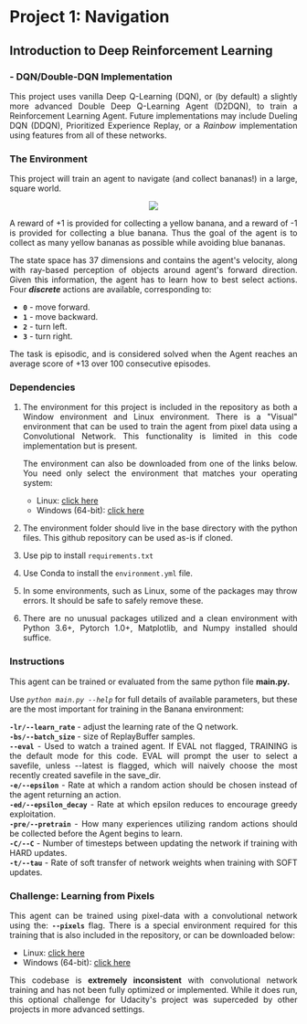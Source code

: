 [//]: # (Image References)
<div align="justify">

[image1]: https://user-images.githubusercontent.com/10624937/42135619-d90f2f28-7d12-11e8-8823-82b970a54d7e.gif "Trained Agent"
# Project 1: Navigation

## Introduction to Deep Reinforcement Learning
### - DQN/Double-DQN Implementation

This project uses vanilla Deep Q-Learning (DQN), or (by default) a slightly more advanced Double Deep Q-Learning Agent (D2DQN), to train a Reinforcement Learning Agent. Future implementations may include Dueling DQN (DDQN), Prioritized Experience Replay, or a _Rainbow_ implementation using features from all of these networks.

### The Environment

This project will train an agent to navigate (and collect bananas!) in a large, square world.  

<center><img src=" https://user-images.githubusercontent.com/10624937/42135619-d90f2f28-7d12-11e8-8823-82b970a54d7e.gif"></center>

A reward of +1 is provided for collecting a yellow banana, and a reward of -1 is provided for collecting a blue banana.  Thus the goal of the agent is to collect as many yellow bananas as possible while avoiding blue bananas.  

The state space has 37 dimensions and contains the agent's velocity, along with ray-based perception of objects around agent's forward direction.  Given this information, the agent has to learn how to best select actions.  Four _**discrete**_ actions are available, corresponding to:
- **`0`** - move forward.
- **`1`** - move backward.
- **`2`** - turn left.
- **`3`** - turn right.

The task is episodic, and is considered solved when the Agent reaches an average score of +13 over 100 consecutive episodes.

### Dependencies

1. The environment for this project is included in the repository as both a Window environment and Linux environment. There is a "Visual" environment that can be used to train the agent from pixel data using a Convolutional Network. This functionality is limited in this code implementation but is present.

    The environment can also be downloaded from one of the links below.  You need only select the environment that matches your operating system:
    - Linux: [click here](https://s3-us-west-1.amazonaws.com/udacity-drlnd/P1/Banana/Banana_Linux.zip)
    - Windows (64-bit): [click here](https://s3-us-west-1.amazonaws.com/udacity-drlnd/P1/Banana/Banana_Windows_x86_64.zip)  


2. The environment folder should live in the base directory with the python files. This github repository can be used as-is if cloned.  

3. Use pip to install `requirements.txt`

4. Use Conda to install the `environment.yml` file.

5. In some environments, such as Linux, some of the packages may throw errors. It should be safe to safely remove these.

6. There are no unusual packages utilized and a clean environment with Python 3.6+, Pytorch 1.0+, Matplotlib, and Numpy installed should suffice.

### Instructions

This agent can be trained or evaluated from the same python file **main.py.**

Use _`python main.py --help`_ for full details of available parameters, but these are the most important for training in the Banana environment:

**`-lr/--learn_rate`** - adjust the learning rate of the Q network.  
**`-bs/--batch_size`** - size of ReplayBuffer samples.  
**`--eval`** - Used to watch a trained agent. If EVAL not flagged, TRAINING is the default mode for this code. EVAL will prompt the user to select a savefile, unless --latest is flagged, which will naively choose the most recently created savefile in the save_dir.  
**`-e/--epsilon`** - Rate at which a random action should be chosen instead of the agent returning an action.  
**`-ed/--epsilon_decay`** - Rate at which epsilon reduces to encourage greedy exploitation.  
**`-pre/--pretrain`** - How many experiences utilizing random actions should be collected before the Agent begins to learn.  
**`-C/--C`** - Number of timesteps between updating the network if training with HARD updates.  
**`-t/--tau`** - Rate of soft transfer of network weights when training with SOFT updates.  

### Challenge: Learning from Pixels

This agent can be trained using pixel-data with a convolutional network using the:
**`--pixels`** flag. There is a special environment required for this training that is also included in the repository, or can be downloaded below:
- Linux: [click here](https://s3-us-west-1.amazonaws.com/udacity-drlnd/P1/Banana/VisualBanana_Linux.zip)
- Windows (64-bit): [click here](https://s3-us-west-1.amazonaws.com/udacity-drlnd/P1/Banana/VisualBanana_Windows_x86_64.zip)

This codebase is **extremely inconsistent** with convolutional network training and has not been fully optimized or implemented. While it does run, this optional challenge for Udacity's project was superceded by other projects in more advanced settings.
